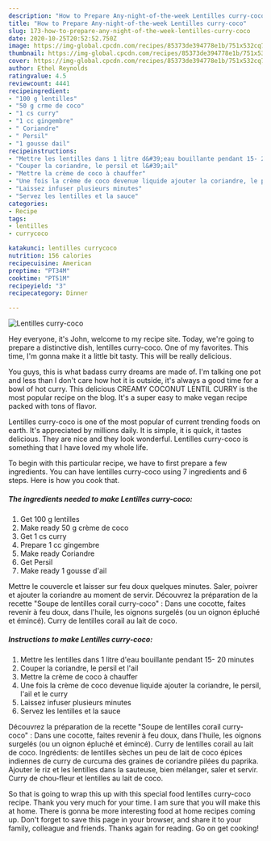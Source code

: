 ```yaml
---
description: "How to Prepare Any-night-of-the-week Lentilles curry-coco"
title: "How to Prepare Any-night-of-the-week Lentilles curry-coco"
slug: 173-how-to-prepare-any-night-of-the-week-lentilles-curry-coco
date: 2020-10-25T20:52:52.750Z
image: https://img-global.cpcdn.com/recipes/85373de394778e1b/751x532cq70/lentilles-curry-coco-photo-principale-de-la-recette.jpg
thumbnail: https://img-global.cpcdn.com/recipes/85373de394778e1b/751x532cq70/lentilles-curry-coco-photo-principale-de-la-recette.jpg
cover: https://img-global.cpcdn.com/recipes/85373de394778e1b/751x532cq70/lentilles-curry-coco-photo-principale-de-la-recette.jpg
author: Ethel Reynolds
ratingvalue: 4.5
reviewcount: 4441
recipeingredient:
- "100 g lentilles"
- "50 g crme de coco"
- "1 cs curry"
- "1 cc gingembre"
- " Coriandre"
- " Persil"
- "1 gousse dail"
recipeinstructions:
- "Mettre les lentilles dans 1 litre d&#39;eau bouillante pendant 15- 20 minutes"
- "Couper la coriandre, le persil et l&#39;ail"
- "Mettre la crème de coco à chauffer"
- "Une fois la crème de coco devenue liquide ajouter la coriandre, le persil, l&#39;ail et le curry"
- "Laissez infuser plusieurs minutes"
- "Servez les lentilles et la sauce"
categories:
- Recipe
tags:
- lentilles
- currycoco

katakunci: lentilles currycoco 
nutrition: 156 calories
recipecuisine: American
preptime: "PT34M"
cooktime: "PT51M"
recipeyield: "3"
recipecategory: Dinner

---
```



![Lentilles curry-coco](https://img-global.cpcdn.com/recipes/85373de394778e1b/751x532cq70/lentilles-curry-coco-photo-principale-de-la-recette.jpg)

Hey everyone, it's John, welcome to my recipe site. Today, we're going to prepare a distinctive dish, lentilles curry-coco. One of my favorites. This time, I'm gonna make it a little bit tasty. This will be really delicious.

You guys, this is what badass curry dreams are made of. I&#39;m talking one pot and less than I don&#39;t care how hot it is outside, it&#39;s always a good time for a bowl of hot curry. This delicious CREAMY COCONUT LENTIL CURRY is the most popular recipe on the blog. It&#39;s a super easy to make vegan recipe packed with tons of flavor.

Lentilles curry-coco is one of the most popular of current trending foods on earth. It's appreciated by millions daily. It is simple, it is quick, it tastes delicious. They are nice and they look wonderful. Lentilles curry-coco is something that I have loved my whole life.


To begin with this particular recipe, we have to first prepare a few ingredients. You can have lentilles curry-coco using 7 ingredients and 6 steps. Here is how you cook that.

<!--inarticleads1-->

##### The ingredients needed to make Lentilles curry-coco:

1. Get 100 g lentilles
1. Make ready 50 g crème de coco
1. Get 1 cs curry
1. Prepare 1 cc gingembre
1. Make ready  Coriandre
1. Get  Persil
1. Make ready 1 gousse d&#39;ail


Mettre le couvercle et laisser sur feu doux quelques minutes. Saler, poivrer et ajouter la coriandre au moment de servir. Découvrez la préparation de la recette &#34;Soupe de lentilles corail curry-coco&#34; : Dans une cocotte, faites revenir à feu doux, dans l&#39;huile, les oignons surgelés (ou un oignon épluché et émincé). Curry de lentilles corail au lait de coco. 

<!--inarticleads2-->

##### Instructions to make Lentilles curry-coco:

1. Mettre les lentilles dans 1 litre d&#39;eau bouillante pendant 15- 20 minutes
1. Couper la coriandre, le persil et l&#39;ail
1. Mettre la crème de coco à chauffer
1. Une fois la crème de coco devenue liquide ajouter la coriandre, le persil, l&#39;ail et le curry
1. Laissez infuser plusieurs minutes
1. Servez les lentilles et la sauce


Découvrez la préparation de la recette &#34;Soupe de lentilles corail curry-coco&#34; : Dans une cocotte, faites revenir à feu doux, dans l&#39;huile, les oignons surgelés (ou un oignon épluché et émincé). Curry de lentilles corail au lait de coco. Ingrédients: de lentilles sèches un peu de lait de coco épices indiennes de curry de curcuma des graines de coriandre pilées du paprika. Ajouter le riz et les lentilles dans la sauteuse, bien mélanger, saler et servir. Curry de chou-fleur et lentilles au lait de coco. 

So that is going to wrap this up with this special food lentilles curry-coco recipe. Thank you very much for your time. I am sure that you will make this at home. There is gonna be more interesting food at home recipes coming up. Don't forget to save this page in your browser, and share it to your family, colleague and friends. Thanks again for reading. Go on get cooking!
